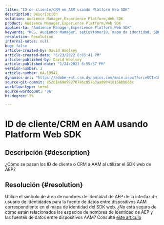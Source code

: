 ```yaml
---
title: "ID de cliente/CRM en AAM usando Platform Web SDK"
description: Descripción
solution: Audience Manager,Experience Platform,Web SDK
product: Audience Manager,Experience Platform,Web SDK
applies-to: "Audience Manager,Experience Platform,Web SDK"
keywords: "KCS, Audience Manager, setCustomerID, mapa de identidad, SDK web, AEP, ID de CRM"
resolution: Resolution
internal-notes: null
bug: false
article-created-by: David Woolsey
article-created-date: "6/23/2022 8:05:41 PM"
article-published-by: David Woolsey
article-published-date: "1/24/2023 6:55:57 PM"
version-number: 1
article-number: KA-19947
dynamics-url: "https://adobe-ent.crm.dynamics.com/main.aspx?forceUCI=1&pagetype=entityrecord&etn=knowledgearticle&id=9224e2d4-2ff3-ec11-bb3d-6045bd01564c"
source-git-commit: 85261e69e99270786c857b3aa09041016bbb665c
workflow-type: tm+mt
source-wordcount: '96'
ht-degree: 3%

---
```


# ID de cliente/CRM en AAM usando Platform Web SDK

## Descripción {#description}


¿Cómo se pasan los ID de cliente o CRM a AAM al utilizar el SDK web de AEP?


## Resolución {#resolution}


Utilice el símbolo de área de nombres de identidad de AEP de la interfaz de usuario de identidades para la fuente de datos entre dispositivos AAM correspondiente en el mapa de identidad del SDK web. ¿No está seguro de cómo están relacionados los espacios de nombres de identidad de AEP y las fuentes de datos entre dispositivos AAM? Consulte [este artículo](https://experienceleague.adobe.com/docs/experience-cloud-kcs/kbarticles/KA-21305.html)
